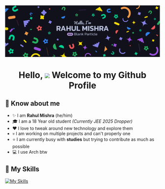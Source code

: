 ![Blank Particle's Banner](./Banner.png)

<h1 align="center">Hello, <image src="https://em-content.zobj.net/source/microsoft-teams/363/waving-hand_1f44b.png" height="27px"> Welcome to my Github Profile</h1>

## 🤩 Know about me
- ✨ I am **Rahul Mishra** (he/him)
- 🎓 I am a 18 Year old student *(Currently JEE 2025 Dropper)*
- ❤️ I love to tweak around new technology and explore them
- 💀 I am working on multiple projects and can't properly one
- ⭐ I am currently busy with **studies** but trying to contribute as much as possible
- 💻 I use Arch btw

## 🚀 My Skills
[![My Skills](https://skillicons.dev/icons?i=html,css,js,ts,nodejs,svelte,react,nextjs,tailwindcss,mysql,mongodb,vscode,git,rust,linux)](https://skillicons.dev)
